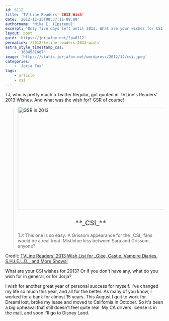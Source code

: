 ```yaml
---
id: 6112
title: 'TV|Line Readers' 2013 Wish'
date: '2012-12-25T08:37:11-08:00'
authorname: 'Mika E. (Ipstenu)'
excerpt: 'Only five days left until 2013. What are your wishes for CSI, or anything Jorja related? We know what TJ wished for.'
layout: post
guid: 'https://jorjafox.net/?p=6112'
permalink: /2012/tvline-readers-2013-wish/
astra_style_timestamp_css:
    - '1634581607'
image: 'https://static.jorjafox.net/wordpress/2012/12/csi.jpeg'
categories:
    - 'Jorja Fox'
tags:
    - article
    - csi
---
```


TJ, who is pretty much a Twitter Regular, got quoted in TVLine's Readers' 2013 Wishes. And what was the wish for? GSR of course!
<blockquote><a href="//static.jorjafox.net/wordpress/2012/12/csi.jpeg"><img class="aligncenter size-full wp-image-6113" alt="GSR in 2013" src="//static.jorjafox.net/wordpress/2012/12/csi.jpeg" width="490" height="327" /></a>
<h2 style="text-align: center;">**_CSI_**</h2>
TJ: This one is so easy: A Grissom appearance for the _CSI_ fans would be a real treat. Mistletoe kiss between Sara and Grissom, anyone?</blockquote>
Credit: <a href="http://tvline.com/2012/12/25/tvline-readers-2013-tv-wish-list-glee-castle-bones-vampire-diaries-shie/#391111-8-csi">TVLine Readers' 2013 Wish List for _Glee, Castle, Vampire Diaries, S.H.I.E.L.D._ and More Shows!</a>

What are your CSI wishes for 2013? Or if you don't have any, what do you wish for in general, or for Jorja?

I wish for another great year of personal success for myself. I've changed my life so much this year, and all for the better. As many of you know, I worked for a bank for almost 15 years. This August I quit to work for DreamHost, broke my lease and moved to California in October. So it's been a big upheaval that still doesn't feel quite real. My CA drivers license is in the mail, and soon I'll go to Disney Land.
